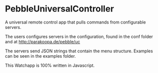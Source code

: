# PebbleUniversalController
A universal remote control app that pulls commands from configurable servers.

The users configures servers in the configuration, found in the conf folder and at
   http://parakoopa.de/pebble/uc

The servers send JSON strings that contain the menu structure. Examples can be seen in the examples folder.

This Watchapp is 100% written in Javascript.